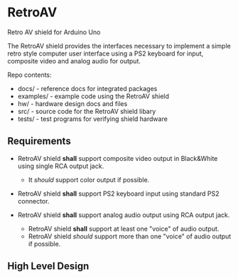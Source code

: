 # RetroAV
Retro AV shield for Arduino Uno 

The RetroAV shield provides the interfaces necessary to implement a simple retro style computer user interface using a PS2 keyboard for input, composite video and analog audio for output.


Repo contents:

* docs/          - reference docs for integrated packages
* examples/      - example code using the RetroAV shield
* hw/            - hardware design docs and files
* src/           - source code for the RetroAV shield libary
* tests/         - test programs for verifying shield hardware


## Requirements

* RetroAV shield **shall** support composite video output in Black&White using single RCA output jack.  
  * It *should* support color output if possible.

* RetroAV shield **shall** support PS2 keyboard input using standard PS2 connector.

* RetroAV shield **shall** support analog audio output using RCA output jack.
  * RetroAV shield **shall** support at least one "voice" of audio output.
  * RetroAV shield *should* support more than one "voice" of audio output if possible.





## High Level Design



